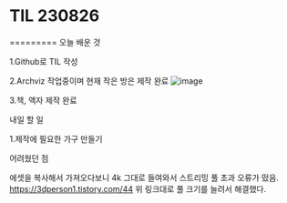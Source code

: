 # TIL 230826

========= 오늘 배운 것

1.Github로 TIL 작성



2.Archviz 작업중이며 현재 작은 방은 제작 완료
![image](https://github.com/kotori9015/TIL/assets/143386436/3237b478-6552-459d-8209-bb26a79f63f1)

3.책, 액자 제작 완료


내일 할 일

1.제작에 필요한 가구 만들기


어려웠던 점

에셋을 복사해서 가져오다보니 4k 그대로 들여와서 스트리밍 풀 초과 오류가 떴음. 
https://3dperson1.tistory.com/44 위 링크대로 풀 크기를 늘려서 해결했다.


